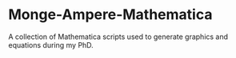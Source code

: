 # Monge-Ampere-Mathematica
 A collection of Mathematica scripts used to generate graphics and equations during my PhD.
